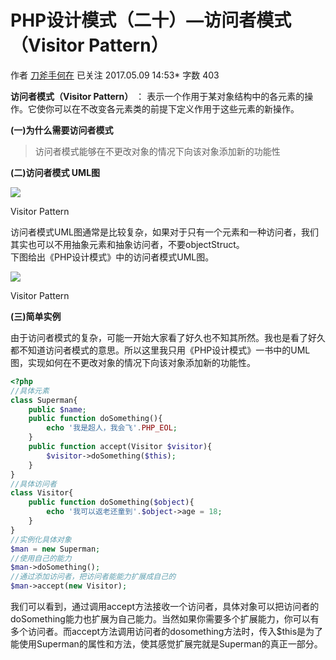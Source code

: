 # PHP设计模式（二十）—访问者模式（Visitor Pattern）

作者  [刀斧手何在][0] 已关注 2017.05.09 14:53*  字数 403  

**访问者模式（Visitor Pattern）** ： 表示一个作用于某对象结构中的各元素的操作。它使你可以在不改变各元素类的前提下定义作用于这些元素的新操作。

**(一)为什么需要访问者模式**

> 访问者模式能够在不更改对象的情况下向该对象添加新的功能性

**(二)访问者模式 UML图**

![][1]



Visitor Pattern

访问者模式UML图通常是比较复杂，如果对于只有一个元素和一种访问者，我们其实也可以不用抽象元素和抽象访问者，不要objectStruct。  
下图给出《PHP设计模式》中的访问者模式UML图。

![][2]



Visitor Pattern

**(三)简单实例**

由于访问者模式的复杂，可能一开始大家看了好久也不知其所然。我也是看了好久都不知道访问者模式的意思。所以这里我只用《PHP设计模式》一书中的UML图，实现如何在不更改对象的情况下向该对象添加新的功能性。

```php
<?php
//具体元素
class Superman{
    public $name;
    public function doSomething(){
        echo '我是超人，我会飞'.PHP_EOL;
    }
    public function accept(Visitor $visitor){
        $visitor->doSomething($this);
    }
}
//具体访问者
class Visitor{
    public function doSomething($object){
        echo '我可以返老还童到'.$object->age = 18;
    }
}
//实例化具体对象
$man = new Superman;
//使用自己的能力
$man->doSomething();
//通过添加访问者，把访问者能能力扩展成自己的
$man->accept(new Visitor);
```
我们可以看到，通过调用accept方法接收一个访问者，具体对象可以把访问者的doSomething能力也扩展为自己能力。当然如果你需要多个扩展能力，你可以有多个访问者。而accept方法调用访问者的dosomething方法时，传入$this是为了能使用Superman的属性和方法，使其感觉扩展完就是Superman的真正一部分。

[0]: http://www.jianshu.com/u/29417b7766fe
[1]: ./img/5261067-1ad8cb14a91a3caa.png
[2]: ./img/5261067-8fca108926c357e6.png